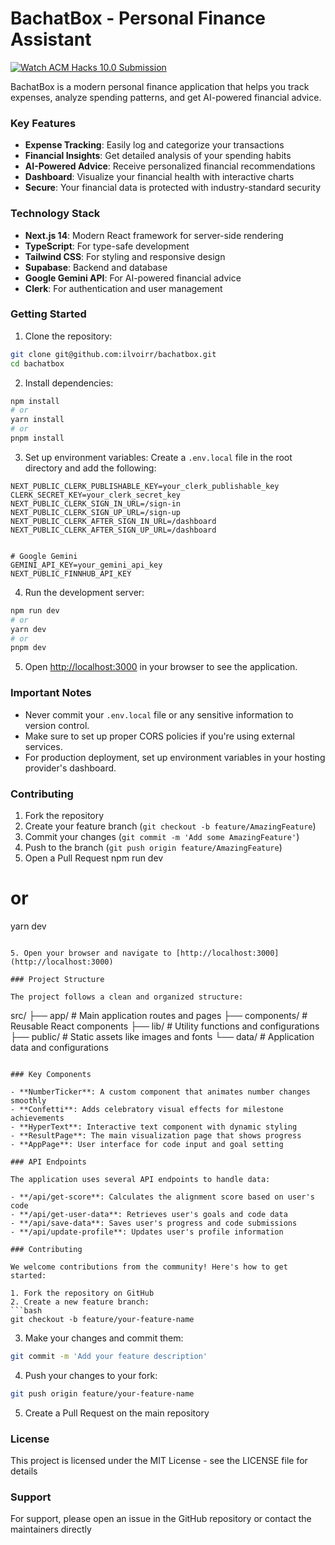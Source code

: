 # BachatBox - Personal Finance Assistant

[![Watch ACM Hacks 10.0 Submission](https://img.youtube.com/vi/f3N3tP9tnXY/hqdefault.jpg)](https://youtu.be/f3N3tP9tnXY)

BachatBox is a modern personal finance application that helps you track expenses, analyze spending patterns, and get AI-powered financial advice.

### Key Features

- **Expense Tracking**: Easily log and categorize your transactions
- **Financial Insights**: Get detailed analysis of your spending habits
- **AI-Powered Advice**: Receive personalized financial recommendations
- **Dashboard**: Visualize your financial health with interactive charts
- **Secure**: Your financial data is protected with industry-standard security

### Technology Stack

- **Next.js 14**: Modern React framework for server-side rendering
- **TypeScript**: For type-safe development
- **Tailwind CSS**: For styling and responsive design
- **Supabase**: Backend and database
- **Google Gemini API**: For AI-powered financial advice
- **Clerk**: For authentication and user management

### Getting Started

1. Clone the repository:
```bash
git clone git@github.com:ilvoirr/bachatbox.git
cd bachatbox
```

2. Install dependencies:
```bash
npm install
# or
yarn install
# or
pnpm install
```

3. Set up environment variables:
Create a `.env.local` file in the root directory and add the following:
```
NEXT_PUBLIC_CLERK_PUBLISHABLE_KEY=your_clerk_publishable_key
CLERK_SECRET_KEY=your_clerk_secret_key
NEXT_PUBLIC_CLERK_SIGN_IN_URL=/sign-in
NEXT_PUBLIC_CLERK_SIGN_UP_URL=/sign-up
NEXT_PUBLIC_CLERK_AFTER_SIGN_IN_URL=/dashboard
NEXT_PUBLIC_CLERK_AFTER_SIGN_UP_URL=/dashboard


# Google Gemini
GEMINI_API_KEY=your_gemini_api_key
NEXT_PUBLIC_FINNHUB_API_KEY

```

4. Run the development server:
```bash
npm run dev
# or
yarn dev
# or
pnpm dev
```

5. Open [http://localhost:3000](http://localhost:3000) in your browser to see the application.

### Important Notes
- Never commit your `.env.local` file or any sensitive information to version control.
- Make sure to set up proper CORS policies if you're using external services.
- For production deployment, set up environment variables in your hosting provider's dashboard.

### Contributing

1. Fork the repository
2. Create your feature branch (`git checkout -b feature/AmazingFeature`)
3. Commit your changes (`git commit -m 'Add some AmazingFeature'`)
4. Push to the branch (`git push origin feature/AmazingFeature`)
5. Open a Pull Request
npm run dev
# or
yarn dev
```

5. Open your browser and navigate to [http://localhost:3000](http://localhost:3000)

### Project Structure

The project follows a clean and organized structure:

```
src/
├── app/              # Main application routes and pages
├── components/       # Reusable React components
├── lib/             # Utility functions and configurations
├── public/          # Static assets like images and fonts
└── data/            # Application data and configurations
```

### Key Components

- **NumberTicker**: A custom component that animates number changes smoothly
- **Confetti**: Adds celebratory visual effects for milestone achievements
- **HyperText**: Interactive text component with dynamic styling
- **ResultPage**: The main visualization page that shows progress
- **AppPage**: User interface for code input and goal setting

### API Endpoints

The application uses several API endpoints to handle data:

- **/api/get-score**: Calculates the alignment score based on user's code
- **/api/get-user-data**: Retrieves user's goals and code data
- **/api/save-data**: Saves user's progress and code submissions
- **/api/update-profile**: Updates user's profile information

### Contributing

We welcome contributions from the community! Here's how to get started:

1. Fork the repository on GitHub
2. Create a new feature branch:
```bash
git checkout -b feature/your-feature-name
```
3. Make your changes and commit them:
```bash
git commit -m 'Add your feature description'
```
4. Push your changes to your fork:
```bash
git push origin feature/your-feature-name
```
5. Create a Pull Request on the main repository

### License

This project is licensed under the MIT License - see the LICENSE file for details

### Support

For support, please open an issue in the GitHub repository or contact the maintainers directly
